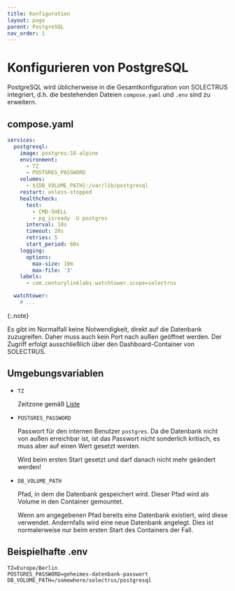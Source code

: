 ```yaml
---
title: Konfiguration
layout: page
parent: PostgreSQL
nav_order: 1
---
```


# Konfigurieren von PostgreSQL

PostgreSQL wird üblicherweise in die Gesamtkonfiguration von SOLECTRUS integriert, d.h. die bestehenden Dateien `compose.yaml` und `.env` sind zu erweitern.

## compose.yaml

```yaml
services:
  postgresql:
    image: postgres:18-alpine
    environment:
      - TZ
      - POSTGRES_PASSWORD
    volumes:
      - ${DB_VOLUME_PATH}:/var/lib/postgresql
    restart: unless-stopped
    healthcheck:
      test:
        - CMD-SHELL
        - pg_isready -U postgres
      interval: 10s
      timeout: 20s
      retries: 5
      start_period: 60s
    logging:
      options:
        max-size: 10m
        max-file: '3'
    labels:
      - com.centurylinklabs.watchtower.scope=solectrus

  watchtower:
    # ...
```

{:.note}

Es gibt im Normalfall keine Notwendigkeit, direkt auf die Datenbank zuzugreifen. Daher muss auch kein Port nach außen geöffnet werden. Der Zugriff erfolgt ausschließlich über den Dashboard-Container von SOLECTRUS.

## Umgebungsvariablen

- `TZ`

  Zeitzone gemäß [Liste](https://en.wikipedia.org/wiki/List_of_tz_database_time_zones)

- `POSTGRES_PASSWORD`

  Passwort für den internen Benutzer `postgres`. Da die Datenbank nicht von außen erreichbar ist, ist das Passwort nicht sonderlich kritisch, es muss aber auf einen Wert gesetzt werden.

  Wird beim ersten Start gesetzt und darf danach nicht mehr geändert werden!

- `DB_VOLUME_PATH`

  Pfad, in dem die Datenbank gespeichert wird. Dieser Pfad wird als Volume in den Container gemountet.

  Wenn am angegebenen Pfad bereits eine Datenbank existiert, wird diese verwendet. Andernfalls wird eine neue Datenbank angelegt. Dies ist normalerweise nur beim ersten Start des Containers der Fall.

## Beispielhafte .env

```properties
TZ=Europe/Berlin
POSTGRES_PASSWORD=geheimes-datenbank-passwort
DB_VOLUME_PATH=/somewhere/solectrus/postgresql
```
